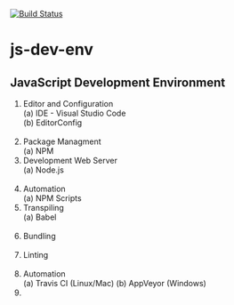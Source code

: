 [![Build Status](https://travis-ci.org/jaCod3r/js-dev-env.svg?branch=master)](https://travis-ci.org/jaCod3r/js-dev-env)

# js-dev-env
## JavaScript Development Environment 

1. Editor and Configuration </br>
  (a) IDE - Visual Studio Code </br>
  (b) EditorConfig</br></br>
2. Package Managment </br>
   (a) NPM</br>
3. Development Web Server</br>
   (a) Node.js </br></br>
4. Automation</br>
   (a) NPM Scripts</br>
5. Transpiling </br>
   (a) Babel</br></br>
6. Bundling </br></br>
7. Linting </br></br>
8. Automation </br>
   (a) Travis CI (Linux/Mac)
   (b) AppVeyor (Windows)</br>
9.  
